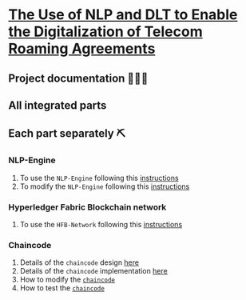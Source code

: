 # [The Use of NLP and DLT to Enable the Digitalization of Telecom Roaming Agreements](https://wiki.hyperledger.org/display/INTERN/Project+Plan%3A+The+Use+of+NLP+and+DLT+to+Enable+the+Digitalization+of+Telecom+Roaming+Agreements)

## Project documentation 📕📗📘

## All integrated parts

## Each part separately ⛏

### NLP-Engine
1. To use the `NLP-Engine` following this [instructions](https://github.com/sfl0r3nz05/NLP-DLT/blob/sentencelvl/documentation/nlp-engine-use.md)
2. To modify the `NLP-Engine` following this [instructions](https://github.com/sfl0r3nz05/NLP-DLT/blob/sentencelvl/documentation/nlp-engine-edit.md)

### Hyperledger Fabric Blockchain network
1. To use the `HFB-Network` following this [instructions](https://github.com/sfl0r3nz05/NLP-DLT/blob/sentencelvl/documentation/hfb-network-use.md)

### Chaincode
1. Details of the `chaincode` design [here](https://github.com/sfl0r3nz05/NLP-DLT/blob/sentencelvl/documentation/chaincode-desing.md)
2. Details of the `chaincode` implementation [here](https://github.com/sfl0r3nz05/NLP-DLT/blob/sentencelvl/documentation/chaincode-implementation.md)
3. How to modify the [`chaincode`](https://github.com/sfl0r3nz05/NLP-DLT/blob/sentencelvl/documentation/chaincode-modification.md)
4. How to test the [`chaincode`](https://github.com/sfl0r3nz05/NLP-DLT/blob/sentencelvl/documentation/chaincode-test.md)